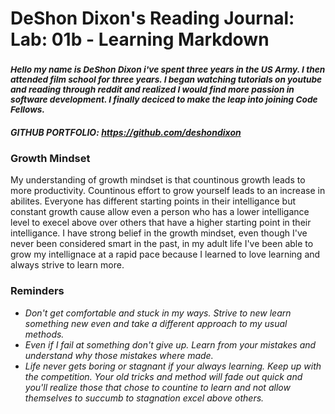 
# **DeShon Dixon's Reading Journal: Lab: 01b - Learning Markdown**
### <sup> *Hello my name is DeShon Dixon i've spent three years in the US Army. I then attended film school for three years. I began watching tutorials on youtube and reading through reddit and realized I would find more passion in software development. I finally deciced to make the leap into joining Code Fellows.* <sup/>

##### *GITHUB PORTFOLIO: https://github.com/deshondixon* 
  
### **Growth Mindset**

<p> My understanding of growth mindset is that countinous growth leads to more productivity. Countinous effort to grow yourself leads to an increase in abilites. Everyone has different starting points in their intelligance but constant growth cause allow even a person who has a lower intelligance level to execel above over others that have a higher starting point in their intelligance. I have strong belief in the growth mindset, even though I've never been considered smart in the past, in my adult life I've been able to grow my intellignace at a rapid pace because I learned to love learning and always strive to learn more. <p/>
  
  ### **Reminders**
  
  - *Don't get comfortable and stuck in my ways. Strive to new learn something new even and take a different approach to my usual methods.*
  - *Even if I fail at something don't give up. Learn from your mistakes and understand why those mistakes where made.* 
  - *Life never gets boring or stagnant if your always learning. Keep up with the competition. Your old tricks and method will fade out quick and you'll realize those that chose to countine to learn and not allow themselves to succumb to stagnation excel above others.*

 
